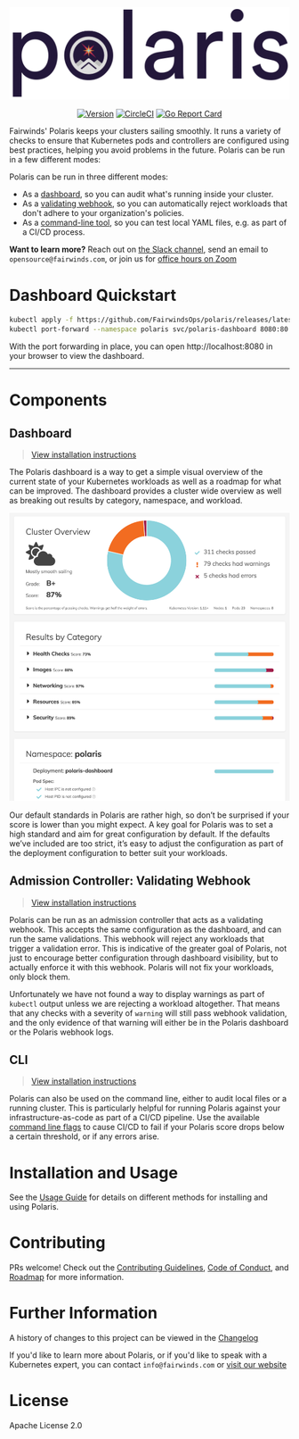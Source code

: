 <div align="center">
  <img src="/pkg/dashboard/assets/images/polaris-logo.png" alt="Polaris Logo" />
  <br>

  [![Version][version-image]][version-link] [![CircleCI][circleci-image]][circleci-link] [![Go Report Card][goreport-image]][goreport-link]
</div>

[version-image]: https://img.shields.io/static/v1.svg?label=Version&message=0.6.0&color=239922
[version-link]: https://github.com/FairwindsOps/polaris

[goreport-image]: https://goreportcard.com/badge/github.com/FairwindsOps/polaris
[goreport-link]: https://goreportcard.com/report/github.com/FairwindsOps/polaris

[circleci-image]: https://circleci.com/gh/FairwindsOps/polaris.svg?style=svg
[circleci-link]: https://circleci.com/gh/FairwindsOps/polaris.svg

Fairwinds' Polaris keeps your clusters sailing smoothly. It runs a variety of checks to ensure that
Kubernetes pods and controllers are configured using best practices, helping you avoid
problems in the future. Polaris can be run in a few different modes:

Polaris can be run in three different modes:
* As a [dashboard](#dashboard), so you can audit what's running inside your cluster.
* As a [validating webhook](#webhook), so you can automatically reject workloads that don't adhere to your organization's policies.
* As a [command-line tool](#cli), so you can test local YAML files, e.g. as part of a CI/CD process.

**Want to learn more?** Reach out on [the Slack channel](https://fairwindscommunity.slack.com/messages/polaris), send an email to `opensource@fairwinds.com`, or join us for [office hours on Zoom](https://fairwindscommunity.slack.com/messages/office-hours)

# Dashboard Quickstart

```bash
kubectl apply -f https://github.com/FairwindsOps/polaris/releases/latest/download/dashboard.yaml
kubectl port-forward --namespace polaris svc/polaris-dashboard 8080:80
```
With the port forwarding in place, you can open http://localhost:8080 in your browser to view the dashboard.

* * *

# Components

## Dashboard
> [View installation instructions](docs/usage.md#dashboard)

The Polaris dashboard is a way to get a simple visual overview of the current state of your Kubernetes workloads as well as a roadmap for what can be improved. The dashboard provides a cluster wide overview as well as breaking out results by category, namespace, and workload.

<p align="center">
  <img src="/dashboard-screenshot.png" alt="Polaris Dashboard" />
</p>

Our default standards in Polaris are rather high, so don’t be surprised if your score is lower than you might expect. A key goal for Polaris was to set a high standard and aim for great configuration by default. If the defaults we’ve included are too strict, it’s easy to adjust the configuration as part of the deployment configuration to better suit your workloads.


## Admission Controller: Validating Webhook
> [View installation instructions](docs/usage.md#webhook)

Polaris can be run as an admission controller that acts as a validating webhook. This accepts the same configuration as the dashboard, and can run the same validations. This webhook will reject any workloads that trigger a validation error. This is indicative of the greater goal of Polaris, not just to encourage better configuration through dashboard visibility, but to actually enforce it with this webhook. Polaris will not fix your workloads, only block them. 

Unfortunately we have not found a way to display warnings as part of `kubectl` output unless we are rejecting a workload altogether. That means that any checks with a severity of `warning` will still pass webhook validation, and the only evidence of that warning will either be in the Polaris dashboard or the Polaris webhook logs.

## CLI
> [View installation instructions](docs/usage.md#cli)

Polaris can also be used on the command line, either to audit local files or a running cluster.
This is particularly helpful for running Polaris against your infrastructure-as-code as part of a
CI/CD pipeline. Use the available [command line flags](docs/usage.md#running-with-ci-cd)
to cause CI/CD to fail if your Polaris score drops below a certain threshold, or if any errors arise.

# Installation and Usage
See the [Usage Guide](/docs/usage.md) for details on different methods for installing and using Polaris.

# Contributing
PRs welcome! Check out the [Contributing Guidelines](CONTRIBUTING.md),
[Code of Conduct](CODE_OF_CONDUCT.md), and [Roadmap](ROADMAP.md) for more information.

# Further Information
A history of changes to this project can be viewed in the [Changelog](CHANGELOG.md)

If you'd like to learn more about Polaris, or if you'd like to speak with
a Kubernetes expert, you can contact `info@fairwinds.com` or [visit our website](https://fairwinds.com)

# License
Apache License 2.0
